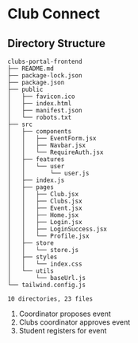 # Club Connect

## Directory Structure
```
clubs-portal-frontend
├── README.md
├── package-lock.json
├── package.json
├── public
│   ├── favicon.ico
│   ├── index.html
│   ├── manifest.json
│   └── robots.txt
├── src
│   ├── components
│   │   ├── EventForm.jsx
│   │   ├── Navbar.jsx
│   │   └── RequireAuth.jsx
│   ├── features
│   │   └── user
│   │       └── user.js
│   ├── index.js
│   ├── pages
│   │   ├── Club.jsx
│   │   ├── Clubs.jsx
│   │   ├── Event.jsx
│   │   ├── Home.jsx
│   │   ├── Login.jsx
│   │   ├── LoginSuccess.jsx
│   │   └── Profile.jsx
│   ├── store
│   │   └── store.js
│   ├── styles
│   │   └── index.css
│   └── utils
│       └── baseUrl.js
└── tailwind.config.js

10 directories, 23 files
```

1. Coordinator proposes event
2. Clubs coordinator approves event
3. Student registers for event
